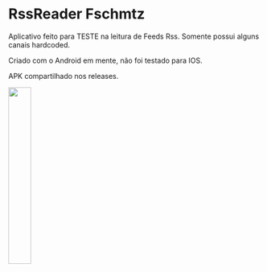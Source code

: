 # RssReader Fschmtz

Aplicativo feito para TESTE na leitura de Feeds Rss.
Somente possui alguns canais hardcoded.

Criado com o Android em mente, não foi testado para IOS.

APK compartilhado nos releases.

<img src="https://user-images.githubusercontent.com/21291813/107878467-b206f800-6eb1-11eb-8a5b-329ca37cc800.png" width="30%"></img> 
